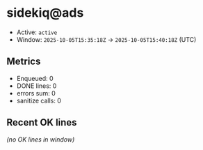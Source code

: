 # sidekiq@ads

- Active: `active`
- Window: `2025-10-05T15:35:18Z` → `2025-10-05T15:40:18Z` (UTC)

## Metrics
- Enqueued: 0
- DONE lines: 0
- errors sum: 0
- sanitize calls: 0

## Recent OK lines
_(no OK lines in window)_
